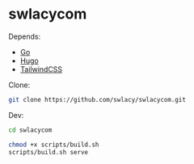 # swlacycom

Depends:
- [Go](https://formulae.brew.sh/formula/go)
- [Hugo](https://formulae.brew.sh/formula/hugo)
- [TailwindCSS](https://formulae.brew.sh/formula/tailwindcss)

Clone:
```bash
git clone https://github.com/swlacy/swlacycom.git
```

Dev:
```bash
cd swlacycom

chmod +x scripts/build.sh
scripts/build.sh serve
```